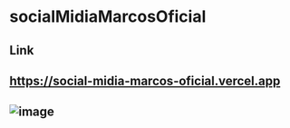 # socialMidiaMarcosOficial
## Link 
## https://social-midia-marcos-oficial.vercel.app

## ![image](https://user-images.githubusercontent.com/51343240/167984597-79c0fd11-90b6-4cba-b428-48f157868766.png)

